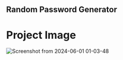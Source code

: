  ## Random Password Generator 

 # Project Image 

 ![Screenshot from 2024-06-01 01-03-48](https://github.com/ashikurSEC/password_generate/assets/133311789/58649a85-ac24-421f-9c70-2c8e28351983)
